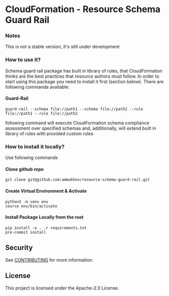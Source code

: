 # CloudFormation - Resource Schema Guard Rail

### Notes
This is not a stable version, it's still under development


### How to use it?
Schema guard rail package has built in library of rules, that CloudFormation thinks are the best practices that resource authors must follow.
In order to start using this package you need to install it first (section below). There are following commanda available:

#### Guard-Rail
```
guard-rail --schema file://path1 --schema file://path2 --rule file://path1 --rule file://path2
```

following command will execute CloudFormation schema compliance assessment over specified schemas and, additionally, will extend built in library of rules with provided custom rules


### How to install it locally?

Use following commands

#### Clone github repo
```
git clone git@github.com:ammokhov/resource-schema-guard-rail.git

```
#### Create Virtual Environment & Activate
```
python3 -m venv env
source env/bin/activate
```

#### Install Package Locally from the root

```
pip install -e . -r requirements.txt
pre-commit install
```

## Security

See [CONTRIBUTING](CONTRIBUTING.md#security-issue-notifications) for more information.

## License

This project is licensed under the Apache-2.0 License.
